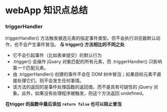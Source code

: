 # webApp 知识点总结

### triggerHandler
triggerHandler() 方法触发被选元素的指定事件类型。但不会执行浏览器默认动作，也不会产生事件冒泡。
**与 trigger() 方法相比的不同之处**
* 它不会引起事件（比如表单提交）的默认行为
* .trigger() 会操作 jQuery 对象匹配的所有元素，而 .triggerHandler() 只影响第一个匹配元素。
* 由 .triggerHandler() 创建的事件不会在 DOM 树中冒泡；如果目标元素不直接处理它们，则不会发生任何事情。
* 该方法的返回的是事件处理函数的返回值，而不是具有可链性的 jQuery 对象。此外，如果没有处理程序被触发，则这个方法返回 undefined。

**在trigger 的函数中最后添加 `return false` 也可以阻止冒泡**

### 
